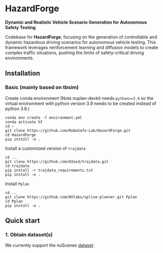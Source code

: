 # HazardForge

**Dynamic and Realistic Vehicle Scenario Generation for Autonomous Safety Testing**

Codebase for **HazardForge**, focusing on the generation of controllable and dynamic hazardous driving scenarios for autonomous vehicle testing. This framework leverages reinforcement learning and diffusion models to create complex traffic situations, pushing the limits of safety-critical driving environments.
## Installation
### Basic (mainly based on tbsim)
Create conda environment (Note nuplan-devkit needs `python>=3.9` so the virtual environment with python version 3.9 needs to be created instead of python 3.8.)
```angular2html
conda env create -f environment.yml
conda activate hf
cd ~
git clone https://github.com/RoboSafe-Lab/HazardForge.git
cd HazardForge
pip install -e .
```
Install a customized version of `trajdata`
```angular2html
cd ..
git clone https://github.com/AIasd/trajdata.git
cd trajdata
pip install -r trajdata_requirements.txt
pip install -e .
```
Install `Pplan`
```angular2html
cd ..
git clone https://github.com/NVlabs/spline-planner.git Pplan
cd Pplan
pip install -e .
```

## Quick start
### 1. Obtain dataset(s)
We currently support the nuScenes [dataset](https://www.nuscenes.org/nuscenes).